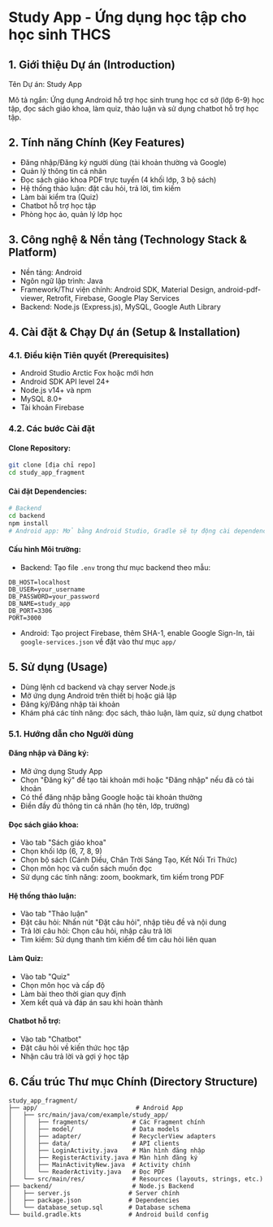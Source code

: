 # Study App - Ứng dụng học tập cho học sinh THCS

## 1. Giới thiệu Dự án (Introduction)
Tên Dự án: Study App

Mô tả ngắn: Ứng dụng Android hỗ trợ học sinh trung học cơ sở (lớp 6-9) học tập, đọc sách giáo khoa, làm quiz, thảo luận và sử dụng chatbot hỗ trợ học tập.

## 2. Tính năng Chính (Key Features)
- Đăng nhập/Đăng ký người dùng (tài khoản thường và Google)
- Quản lý thông tin cá nhân
- Đọc sách giáo khoa PDF trực tuyến (4 khối lớp, 3 bộ sách)
- Hệ thống thảo luận: đặt câu hỏi, trả lời, tìm kiếm
- Làm bài kiểm tra (Quiz)
- Chatbot hỗ trợ học tập
- Phòng học ảo, quản lý lớp học

## 3. Công nghệ & Nền tảng (Technology Stack & Platform)
- Nền tảng: Android
- Ngôn ngữ lập trình: Java
- Framework/Thư viện chính: Android SDK, Material Design, android-pdf-viewer, Retrofit, Firebase, Google Play Services
- Backend: Node.js (Express.js), MySQL, Google Auth Library

## 4. Cài đặt & Chạy Dự án (Setup & Installation)
### 4.1. Điều kiện Tiên quyết (Prerequisites)
- Android Studio Arctic Fox hoặc mới hơn
- Android SDK API level 24+
- Node.js v14+ và npm
- MySQL 8.0+
- Tài khoản Firebase

### 4.2. Các bước Cài đặt
#### Clone Repository:
```bash
git clone [địa chỉ repo]
cd study_app_fragment
```
#### Cài đặt Dependencies:
```bash
# Backend
cd backend
npm install
# Android app: Mở bằng Android Studio, Gradle sẽ tự động cài dependencies
```
#### Cấu hình Môi trường:
- Backend: Tạo file `.env` trong thư mục backend theo mẫu:
```
DB_HOST=localhost
DB_USER=your_username
DB_PASSWORD=your_password
DB_NAME=study_app
DB_PORT=3306
PORT=3000
```
- Android: Tạo project Firebase, thêm SHA-1, enable Google Sign-In, tải `google-services.json` về đặt vào thư mục `app/`


## 5. Sử dụng (Usage)
- Dùng lệnh cd backend và chạy server Node.js
- Mở ứng dụng Android trên thiết bị hoặc giả lập
- Đăng ký/Đăng nhập tài khoản
- Khám phá các tính năng: đọc sách, thảo luận, làm quiz, sử dụng chatbot
### 5.1. Hướng dẫn cho Người dùng 
#### Đăng nhập và Đăng ký:
- Mở ứng dụng Study App
- Chọn "Đăng ký" để tạo tài khoản mới hoặc "Đăng nhập" nếu đã có tài khoản
- Có thể đăng nhập bằng Google hoặc tài khoản thường
- Điền đầy đủ thông tin cá nhân (họ tên, lớp, trường)

#### Đọc sách giáo khoa:
- Vào tab "Sách giáo khoa"
- Chọn khối lớp (6, 7, 8, 9)
- Chọn bộ sách (Cánh Diều, Chân Trời Sáng Tạo, Kết Nối Tri Thức)
- Chọn môn học và cuốn sách muốn đọc
- Sử dụng các tính năng: zoom, bookmark, tìm kiếm trong PDF

#### Hệ thống thảo luận:
- Vào tab "Thảo luận"
- Đặt câu hỏi: Nhấn nút "Đặt câu hỏi", nhập tiêu đề và nội dung
- Trả lời câu hỏi: Chọn câu hỏi, nhập câu trả lời
- Tìm kiếm: Sử dụng thanh tìm kiếm để tìm câu hỏi liên quan

#### Làm Quiz:
- Vào tab "Quiz"
- Chọn môn học và cấp độ
- Làm bài theo thời gian quy định
- Xem kết quả và đáp án sau khi hoàn thành

#### Chatbot hỗ trợ:
- Vào tab "Chatbot"
- Đặt câu hỏi về kiến thức học tập
- Nhận câu trả lời và gợi ý học tập


## 6. Cấu trúc Thư mục Chính (Directory Structure)
```
study_app_fragment/
├── app/                           # Android App
│   ├── src/main/java/com/example/study_app/
│   │   ├── fragments/            # Các Fragment chính
│   │   ├── model/                # Data models
│   │   ├── adapter/              # RecyclerView adapters
│   │   ├── data/                 # API clients
│   │   ├── LoginActivity.java    # Màn hình đăng nhập
│   │   ├── RegisterActivity.java # Màn hình đăng ký
│   │   ├── MainActivityNew.java  # Activity chính
│   │   └── ReaderActivity.java   # Đọc PDF
│   └── src/main/res/             # Resources (layouts, strings, etc.)
├── backend/                      # Node.js Backend
│   ├── server.js                # Server chính
│   ├── package.json             # Dependencies
│   └── database_setup.sql       # Database schema
└── build.gradle.kts             # Android build config
```


